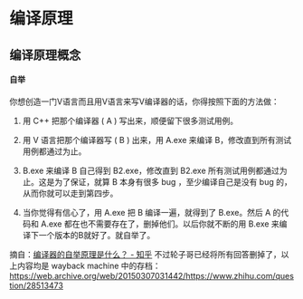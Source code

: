 # 编译原理



## 编译原理概念



#### 自举

你想创造一门V语言而且用V语言来写V编译器的话，你得按照下面的方法做：

1. 用 C++ 把那个编译器 ( A ) 写出来，顺便留下很多测试用例。

2. 用 V 语言把那个编译器写 ( B ) 出来，用 A.exe 来编译 B，修改直到所有测试用例都通过为止。

3. B.exe 来编译 B 自己得到 B2.exe，修改直到 B2.exe 所有测试用例都通过为止。这是为了保证，就算 B 本身有很多 bug ，至少编译自己是没有 bug 的，从而你就可以走到第四步。

4. 当你觉得有信心了，用 A.exe 把 B 编译一遍，就得到了 B.exe。然后 A 的代码和 A.exe 都在也不需要存在了，删掉他们。以后你就不断的用 B.exe 来编译下一个版本的B就好了。就自举了。

摘自：[编译器的自举原理是什么？ - 知乎](https://www.zhihu.com/question/28513473) 不过轮子哥已经将所有回答删掉了，以上内容均是 wayback machine 中的存档：https://web.archive.org/web/20150307031442/https://www.zhihu.com/question/28513473

